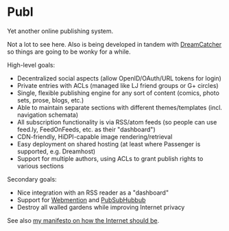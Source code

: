# Publ

Yet another online publishing system.

Not a lot to see here. Also is being developed in tandem with [DreamCatcher](https://github.com/plaidfluff/dreamcatcher.git) so things are going to be wonky for a while.

High-level goals:

* Decentralized social aspects (allow OpenID/OAuth/URL tokens for login)
* Private entries with ACLs (managed like LJ friend groups or G+ circles)
* Single, flexible publishing engine for any sort of content (comics, photo sets, prose, blogs, etc.)
* Able to maintain separate sections with different themes/templates (incl. navigation schemata)
* All subscription functionality is via RSS/atom feeds (so people can use feed.ly, FeedOnFeeds, etc. as their "dashboard")
* CDN-friendly, HiDPI-capable image rendering/retrieval
* Easy deployment on shared hosting (at least where Passenger is supported, e.g. Dreamhost)
* Support for multiple authors, using ACLs to grant publish rights to various sections

Secondary goals:

* Nice integration with an RSS reader as a "dashboard"
* Support for [Webmention](http://indiewebcamp.com/webmention) and [PubSubHubbub](https://github.com/pubsubhubbub)
* Destroy all walled gardens while improving Internet privacy

See also [my manifesto on how the Internet should be](http://beesbuzz.biz/blog/e/2014/09/07-lets_build_a_social_network.php#manifesto).
